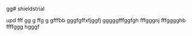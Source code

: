 gg# shieldstrial

upd
fff
gg
g
ffg
g
gfffbb
gggfgffхfjggfj
gggggfffggfgh
fffgggnj
fffgggghb
ffffggg
hgggf
